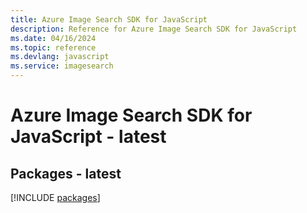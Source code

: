 ```yaml
---
title: Azure Image Search SDK for JavaScript
description: Reference for Azure Image Search SDK for JavaScript
ms.date: 04/16/2024
ms.topic: reference
ms.devlang: javascript
ms.service: imagesearch
---
```

# Azure Image Search SDK for JavaScript - latest
## Packages - latest
[!INCLUDE [packages](image-search-index.md)]